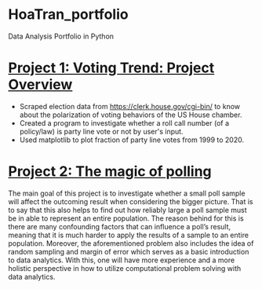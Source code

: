 # HoaTran_portfolio
Data Analysis Portfolio in Python
# [Project 1: Voting Trend: Project Overview](https://github.com/HoaTran2003/Project-_1_Voting_Trend)
* Scraped election data from https://clerk.house.gov/cgi-bin/ to know about the polarization of voting behaviors of  the US House chamber.
* Created a program to investigate whether a roll call number (of a policy/law) is party line vote or not by user's input. 
* Used matplotlib to plot fraction of party line votes from 1999 to 2020.

# [Project 2: The magic of polling](https://github.com/HoaTran2003/Project_2_Polling_Results_Analysis)
The main goal of this project is to investigate whether a small poll sample will affect the outcoming result when considering the bigger picture. That is to say that this also helps to find out how reliably large a poll sample must be in able to represent an entire population. The reason behind for this is there are many confounding factors that can influence a poll’s result, meaning that it is much harder to apply the results of a sample to an entire population. Moreover, the aforementioned problem also includes the idea of random sampling and margin of error which serves as a basic introduction to data analytics. With this, one will have more experience and a more holistic perspective in how to utilize computational problem solving with data analytics. 
